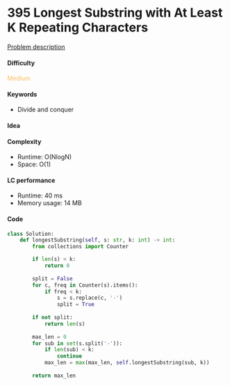 395 Longest Substring with At Least K Repeating Characters   
=======================
[Problem description](https://leetcode.com/problems/longest-substring-with-at-least-k-repeating-characters/)

#### Difficulty
<span style="color:#FABC60">Medium</span>

#### Keywords
- Divide and conquer

#### Idea


#### Complexity
- Runtime: O(NlogN)
- Space: O(1)
  
#### LC performance
- Runtime: 40 ms
- Memory usage: 14 MB

#### Code
```python
class Solution:
    def longestSubstring(self, s: str, k: int) -> int:
        from collections import Counter

        if len(s) < k:
            return 0
        
        split = False
        for c, freq in Counter(s).items():
            if freq < k:
                s = s.replace(c, '-')
                split = True
        
        if not split:
            return len(s)
        
        max_len = 0
        for sub in set(s.split('-')):
            if len(sub) < k:
                continue
            max_len = max(max_len, self.longestSubstring(sub, k))
        
        return max_len
```